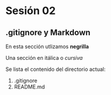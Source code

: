 # Sesión 02

## .gitignore y Markdown

En esta sección utlizamos **negrilla**

Una sección en itálica o *cursiva*

Se lista el contenido del directorio actual:

1. .gitignore
2. README.md
